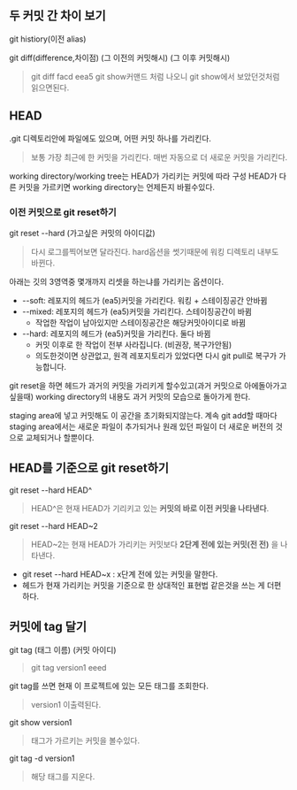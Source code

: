 ## 두 커밋 간 차이 보기
git histiory(이전 alias)

git diff(difference,차이점) (그 이전의 커밋해시) (그 이후 커밋해시)
>git diff facd eea5
>git show커맨드 처럼 나오니 git show에서 보았던것처럼 읽으면된다.

## HEAD
.git 디렉토리안에 파일에도 있으며, 어떤 커밋 하나를 가리킨다.
> 보통 가장 최근에 한 커밋을 가리킨다.
> 매번 자동으로 더 새로운 커밋을 가리킨다.

working directory/working tree는 HEAD가 가리키는 커밋에 따라 구성
HEAD가 다른 커밋을 가르키면 working directory는 언제든지 바뀔수있다. 

### **이전 커밋으로 git reset하기**
git reset --hard (가고싶은 커밋의 아이디값)
> 다시 로그를찍어보면 달라진다.
> hard옵션을 썻기때문에 워킹 디렉토리 내부도 바뀐다.

아래는 깃의 3영역중 몇개까지 리셋을 하는냐를 가리키는 옵션이다.
- --soft: 레포지의 헤드가 (ea5)커밋을 가리킨다. 워킹 + 스테이징공간 안바뀜
- --mixed: 레포지의 헤드가 (ea5)커밋을 가리킨다. 스테이징공간이 바뀜
	- 작업한 작업이 남아있지만 스테이징공간은 해당커밋아이디로 바뀜
- --hard:  레포지의 헤드가 (ea5)커밋을 가리킨다. 둘다 바뀜
	- 커밋 이후로 한 작업이 전부 사라집니다. (비권장, 복구가안됨)
	- 의도한것이면 상관없고, 원격 레포지토리가 있었다면 다시 git pull로 복구가 가능합니다.

git reset을 하면 헤드가 과거의 커밋을 가리키게 할수있고(과거 커밋으로 아에돌아가고싶을때)
working directory의 내용도 과거 커밋의 모습으로 돌아가게 한다.

staging area에 넣고 커밋해도 이 공간을 초기화되지않는다. 계속 git add할 때마다 staging area에서는 새로운 파일이 추가되거나 원래 있던 파일이 더 새로운 버전의 것으로 교체되거나 할뿐이다.

## HEAD를 기준으로 git reset하기
git reset --hard HEAD^
>HEAD^은 현재 HEAD가 기리키고 있는 **커밋의 바로 이전 커밋을 나타낸다**.

git reset --hard HEAD~2
>HEAD~2는 현재 HEAD가 가리키는 커밋보다 **2단계 전에 있는 커밋(전 전)** 을 나타낸다.

+ git reset --hard HEAD~x : x단계 전에 있는 커밋을 말한다.
+ 헤드가 현재 가리키는 커밋을 기준으로 한 상대적인 표현법 같은것을 쓰는 게 더편하다.

## 커밋에 tag 달기
git tag (태그 이름) (커밋 아이디)
> git tag version1 eeed

git tag를 쓰면 현재 이 프로젝트에 있는 모든 태그를 조회한다.
> version1 이출력된다.

git show version1
> 태그가 가르키는 커밋을 볼수있다.

git tag -d version1
> 해당 태그를 지운다.